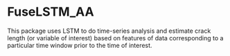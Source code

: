 # FuseLSTM_AA
This package uses LSTM to do time-series analysis and estimate crack length (or variable of interest) based on features of data corresponding to a particular time window prior to the time of interest. 
